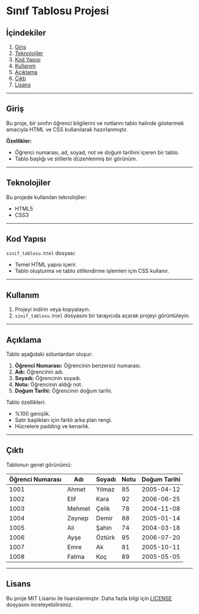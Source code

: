# Sınıf Tablosu Projesi

## İçindekiler
1. [Giriş](#giriş)
2. [Teknolojiler](#teknolojiler)
3. [Kod Yapısı](#kod-yapısı)
4. [Kullanım](#kullanım)
5. [Açıklama](#açıklama)
6. [Çıktı](#çıktı)
7. [Lisans](#lisans)

---

## Giriş
Bu proje, bir sınıfın öğrenci bilgilerini ve notlarını tablo halinde göstermek amacıyla HTML ve CSS kullanılarak hazırlanmıştır. 

**Özellikler:**
- Öğrenci numarası, ad, soyad, not ve doğum tarihini içeren bir tablo.
- Tablo başlığı ve stillerle düzenlenmiş bir görünüm.

---

## Teknolojiler
Bu projede kullanılan teknolojiler:
- HTML5
- CSS3

---

## Kod Yapısı
`sinif_tablosu.html` dosyası:
- Temel HTML yapısı içerir.
- Tablo oluşturma ve tablo stillendirme işlemleri için CSS kullanır.

---

## Kullanım
1. Projeyi indirin veya kopyalayın.
2. `sinif_tablosu.html` dosyasını bir tarayıcıda açarak projeyi görüntüleyin.

---

## Açıklama
Tablo aşağıdaki sütunlardan oluşur:
1. **Öğrenci Numarası:** Öğrencinin benzersiz numarası.
2. **Adı:** Öğrencinin adı.
3. **Soyadı:** Öğrencinin soyadı.
4. **Notu:** Öğrencinin aldığı not.
5. **Doğum Tarihi:** Öğrencinin doğum tarihi.

Tablo özellikleri:
- %100 genişlik.
- Satır başlıkları için farklı arka plan rengi.
- Hücrelere padding ve kenarlık.

---

## Çıktı
Tablonun genel görünümü:

| Öğrenci Numarası | Adı    | Soyadı  | Notu | Doğum Tarihi |
|------------------|--------|---------|------|--------------|
| 1001             | Ahmet  | Yılmaz  | 85   | 2005-04-12   |
| 1002             | Elif   | Kara    | 92   | 2006-06-25   |
| 1003             | Mehmet | Çelik   | 78   | 2004-11-08   |
| 1004             | Zeynep | Demir   | 88   | 2005-01-14   |
| 1005             | Ali    | Şahin   | 74   | 2004-03-18   |
| 1006             | Ayşe   | Öztürk  | 95   | 2006-07-20   |
| 1007             | Emre   | Ak      | 81   | 2005-10-11   |
| 1008             | Fatma  | Koç     | 89   | 2005-05-05   |

---

## Lisans
Bu proje MIT Lisansı ile lisanslanmıştır. Daha fazla bilgi için [LICENSE](LICENSE) dosyasını inceleyebilirsiniz.
